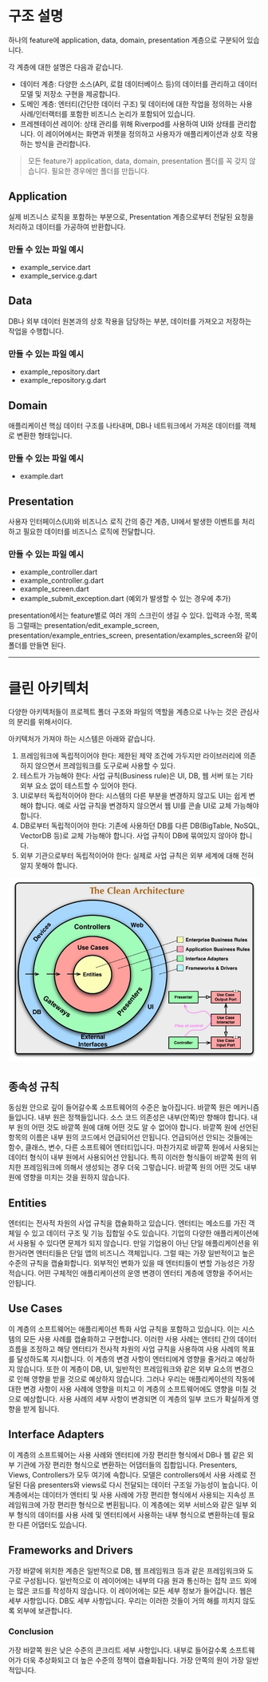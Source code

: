 # 구조 설명

하나의 feature에 application, data, domain, presentation 계층으로 구분되어 있습니다.

각 계층에 대한 설명은 다음과 같습니다.
- 데이터 계층: 다양한 소스(API, 로컬 데이터베이스 등)의 데이터를 관리하고 데이터 모델 및 저장소 구현을 제공합니다.
- 도메인 계층: 엔터티(간단한 데이터 구조) 및 데이터에 대한 작업을 정의하는 사용 사례/인터랙터를 포함한 비즈니스 논리가 포함되어 있습니다.
- 프레젠테이션 레이어: 상태 관리를 위해 Riverpod를 사용하여 UI와 상태를 관리합니다. 이 레이어에서는 화면과 위젯을 정의하고 사용자가 애플리케이션과 상호 작용하는 방식을 관리합니다.

>모든 feature가 application, data, domain, presentation 폴더를 꼭 갖지 않습니다. 필요한 경우에만 폴더를 만듭니다.

## Application

실제 비즈니스 로직을 포함하는 부분으로, Presentation 계층으로부터 전달된 요청을 처리하고 데이터를 가공하여 반환합니다.

### 만들 수 있는 파일 예시
- example_service.dart
- example_service.g.dart

## Data

DB나 외부 데이터 원본과의 상호 작용을 담당하는 부분, 데이터를 가져오고 저장하는 작업을 수행합니다.

### 만들 수 있는 파일 예시
- example_repository.dart
- example_repository.g.dart

## Domain

애플리케이션 핵심 데이터 구조를 나타내며, DB나 네트워크에서 가져온 데이터를 객체로 변환한 형태입니다.

### 만들 수 있는 파일 예시
- example.dart

## Presentation

사용자 인터페이스(UI)와 비즈니스 로직 간의 중간 계층, UI에서 발생한 이벤트를 처리하고 필요한 데이터를 비즈니스 로직에 전달합니다.

### 만들 수 있는 파일 예시
- example_controller.dart
- example_controller.g.dart
- example_screen.dart
- example_submit_exception.dart (예외가 발생할 수 있는 경우에 추가)

presentation에서는 feature별로 여러 개의 스크린이 생길 수 있다. 입력과 수정, 목록 등
그럴때는 presentation/edit_example_screen, presentation/example_entries_screen, presentation/examples_screen와 같이 폴더를 만들면 된다.

---

# 클린 아키텍처

다양한 아키텍처들이 프로젝트 폴더 구조와 파일의 역할을 계층으로 나누는 것은 관심사의 분리를 위해서이다.

아키텍처가 가져야 하는 시스템은 아래와 같습니다.
1. 프레임워크에 독립적이어야 한다: 제한된 제약 조건에 가두지만 라이브러리에 의존하지 않으면서 프레임워크를 도구로써 사용할 수 있다.
2. 테스트가 가능해야 한다: 사업 규칙(Business rule)은 UI, DB, 웹 서버 또는 기타 외부 요소 없이 테스트할 수 있어야 한다.
3. UI로부터 독립적이어야 한다: 시스템의 다른 부분을 변경하지 않고도 UI는 쉽게 변해야 합니다. 예로 사업 규칙을 변경하지 않으면서 웹 UI를 콘솔 UI로 교체 가능해야 합니다.
4. DB로부터 독립적이어야 한다: 기존에 사용하던 DB를 다른 DB(BigTable, NoSQL, VectorDB 등)로 교체 가능해야 합니다. 사업 규칙이 DB에 묶여있지 않아야 합니다.
5. 외부 기관으로부터 독립적이어야 한다: 실제로 사업 규칙은 외부 세계에 대해 전혀 알지 못해야 합니다.

![The Clean Architecture](/lib/assets/CleanArchitecture.jpg)

## 종속성 규칙

동심원 안으로 깊이 들어갈수록 소프트웨어의 수준은 높아집니다. 바깥쪽 원은 메커니즘들입니다. 내부 원은 정책들입니다.
소스 코드 의존성은 내부(안쪽)만 향해야 합니다. 내부 원의 어떤 것도 바깥쪽 원에 대해 어떤 것도 알 수 없어야 합니다.
바깥쪽 원에 선언된 항목의 이름은 내부 원의 코드에서 언급되어선 안됩니다. 언급되어선 안되는 것들에는 함수, 클래스, 변수, 다른 소프트웨어 엔터티입니다.
마찬가지로 바깥쪽 원에서 사용되는 데이터 형식이 내부 원에서 사용되어선 안됩니다. 특히 이러한 형식들이 바깥쪽 원의 위치한 프레임워크에 의해서 생성되는 경우 더욱 그렇습니다.
바깥쪽 원의 어떤 것도 내부 원에 영향을 미치는 것을 원하지 않습니다.

## Entities

엔터티는 전사적 차원의 사업 규칙을 캡슐화하고 있습니다. 엔터티는 메소드를 가진 객체일 수 있고 데이터 구조 및 기능 집합일 수도 있습니다.
기업의 다양한 애플리케이션에서 사용될 수 있다면 문제가 되지 않습니다. 만일 기업용이 아닌 단일 애플리케이션을 위한거라면 엔터티들은 단일 앱의 비즈니스 객체입니다.
그럴 때는 가장 일반적이고 높은 수준의 규칙을 캡슐화합니다. 외부적인 변화가 있을 때 엔터티들이 변할 가능성은 가장 적습니다.
어떤 구체적인 애플리케이션의 운영 변경이 엔터티 계층에 영향을 주어서는 안됩니다.

## Use Cases

이 계층의 소프트웨어는 애플리케이션 특화 사업 규칙을 포함하고 있습니다. 이는 시스템의 모든 사용 사례를 캡슐화하고 구현합니다.
이러한 사용 사례는 엔터티 간의 데이터 흐름을 조정하고 해당 엔터티가 전사적 차원의 사업 규칙을 사용하여 사용 사례의 목표를 달성하도록 지시합니다.
이 계층의 변경 사항이 엔터티에게 영향을 줄거라고 예상하지 않습니다. 또한 이 계층이 DB, UI, 일반적인 프레임워크와 같은 외부 요소의 변경으로 인해 영향을 받을 것으로 예상하지 않습니다.
그러나 우리는 애플리케이션의 작동에 대한 변경 사항이 사용 사례에 영향을 미치고 이 계층의 소프트웨어에도 영향을 미칠 것으로 예상합니다. 사용 사례의 세부 사항이 변경되면 이 계층의 일부 코드가 확실하게 영향을 받게 됩니다.

## Interface Adapters

이 계층의 소프트웨어는 사용 사례와 엔터티에 가장 편리한 형식에서 DB나 웹 같은 외부 기관에 가장 편리한 형식으로 변환하는 어댑터들의 집합입니다.
Presenters, Views, Controllers가 모두 여기에 속합니다. 모델은 controllers에서 사용 사례로 전달된 다음 presenters와 views로 다시 전달되는 데이터 구조일 가능성이 높습니다.
이 계층에서는 데이터가 엔터티 및 사용 사례에 가장 편리한 형식에서 사용되는 지속성 프레임워크에 가장 편리한 형식으로 변횐됩니다.
이 계층에는 외부 서비스와 같은 일부 외부 형식의 데이터를 사용 사례 및 엔터티에서 사용하는 내부 형식으로 변환하는데 필요한 다른 어댑터도 있습니다.

## Frameworks and Drivers

가장 바깥에 위치한 계층은 일반적으로 DB, 웹 프레임워크 등과 같은 프레임워크와 도구로 구성됩니다. 일반적으로 이 레이어에는 내부의 다음 원과 통신하는 접착 코드 외에는 많은 코드를 작성하지 않습니다.
이 레이어에는 모든 세부 정보가 들어갑니다. 웹은 세부 사항입니다. DB도 세부 사항입니다. 우리는 이러한 것들이 거의 해를 끼치지 않도록 외부에 보관합니다.

### Conclusion

가장 바깥쪽 원은 낮은 수준의 콘크리트 세부 사항입니다. 내부로 들어갈수록 소프트웨어가 더욱 추상화되고 더 높은 수준의 정책이 캡슐화됩니다.
가장 안쪽의 원이 가장 일반적입니다.
